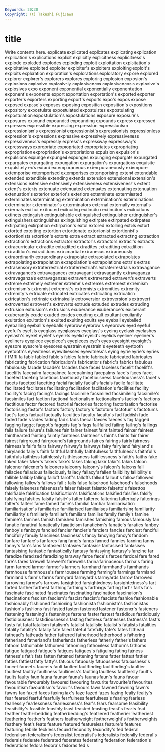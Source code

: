```yaml
---
Keywords: 20230 
Copyright: (C) Takeshi Fujisawa
---
```


# title

Write contents here.
 explicate
explicated explicates explicating explication explication's explications explicit explicitly explicitness explicitness's
explode exploded explodes exploding exploit exploitation exploitation's exploitative exploited exploiter
exploiter's exploiters exploiting exploit's exploits exploration exploration's explorations exploratory explore
explored explorer explorer's explorers explores exploring explosion explosion's explosions explosive
explosively explosiveness explosiveness's explosive's explosives expo exponent exponential exponentially exponentiation
exponent's exponents export exportation exportation's exported exporter exporter's exporters exporting
export's exports expo's expos expose exposed expose's exposes exposing exposition
exposition's expositions expository expostulate expostulated expostulates expostulating expostulation expostulation's expostulations
exposure exposure's exposures expound expounded expounding expounds express expressed expresses
expressible expressing expression expressionism expressionism's expressionist expressionist's expressionists expressionless expression's
expressions expressive expressively expressiveness expressiveness's expressly express's expressway expressway's expressways
expropriate expropriated expropriates expropriating expropriation expropriation's expropriations expulsion expulsion's expulsions
expunge expunged expunges expunging expurgate expurgated expurgates expurgating expurgation expurgation's
expurgations exquisite exquisitely ex's extant extemporaneous extemporaneously extempore extemporise extemporised
extemporises extemporising extend extendable extended extendible extending extends extension extensional
extension's extensions extensive extensively extensiveness extensiveness's extent extent's extents extenuate
extenuated extenuates extenuating extenuation extenuation's exterior exterior's exteriors exterminate exterminated
exterminates exterminating extermination extermination's exterminations exterminator exterminator's exterminators external externally
external's externals extinct extincted extincting extinction extinction's extinctions extincts extinguish
extinguishable extinguished extinguisher extinguisher's extinguishers extinguishes extinguishing extirpate extirpated extirpates
extirpating extirpation extirpation's extol extolled extolling extols extort extorted extorting
extortion extortionate extortionist extortionist's extortionists extortion's extorts extra extract extracted
extracting extraction extraction's extractions extractor extractor's extractors extract's extracts extracurricular
extradite extradited extradites extraditing extradition extradition's extraditions extramarital extraneous extraneously
extraordinarily extraordinary extrapolate extrapolated extrapolates extrapolating extrapolation extrapolation's extrapolations extra's
extras extrasensory extraterrestrial extraterrestrial's extraterrestrials extravagance extravagance's extravagances extravagant extravagantly
extravaganza extravaganza's extravaganzas extravert extraverted extravert's extraverts extreme extremely extremer
extreme's extremes extremest extremism extremism's extremist extremist's extremists extremities extremity
extremity's extricate extricated extricates extricating extrication extrication's extrinsic extrinsically extroversion
extroversion's extrovert extroverted extrovert's extroverts extrude extruded extrudes extruding extrusion
extrusion's extrusions exuberance exuberance's exuberant exuberantly exude exuded exudes exuding
exult exultant exultantly exultation exultation's exulted exulting exults eye eyeball
eyeballed eyeballing eyeball's eyeballs eyebrow eyebrow's eyebrows eyed eyeful eyeful's
eyefuls eyeglass eyeglasses eyeglass's eyeing eyelash eyelashes eyelash's eyelet eyelet's
eyelets eyelid eyelid's eyelids eyeliner eyeliner's eyeliners eyepiece eyepiece's eyepieces
eye's eyes eyesight eyesight's eyesore eyesore's eyesores eyestrain eyestrain's eyeteeth
eyetooth eyetooth's eyewitness eyewitnesses eyewitness's eying eyrie eyrie's eyries f
fMRI fa fable fabled fable's fables fabric fabricate fabricated fabricates
fabricating fabrication fabrication's fabrications fabric's fabrics fabulous fabulously facade facade's
facades face faced faceless facelift facelift's facelifts facepalm facepalmed facepalming
facepalms face's faces facet faceted faceting facetious facetiously facetiousness facetiousness's
facet's facets facetted facetting facial facially facial's facials facile facilitate
facilitated facilitates facilitating facilitation facilitation's facilities facility facility's facing facing's
facings facsimile facsimiled facsimileing facsimile's facsimiles fact faction factional factionalism
factionalism's faction's factions factitious factor factored factorial factories factoring factorisation
factorise factorising factor's factors factory factory's factotum factotum's factotums fact's
facts factual factually faculties faculty faculty's fad faddish fade faded
fade's fades fading fad's fads faecal faeces faeces's fag fagged
fagging faggot faggot's faggots fag's fags fail failed failing failing's
failings fails failure failure's failures fain fainer fainest faint fainted
fainter faintest fainthearted fainting faintly faintness faintness's faint's faints fair
fairer fairest fairground fairground's fairgrounds fairies fairings fairly fairness fairness's
fair's fairs fairway fairway's fairways fairy fairyland fairyland's fairylands fairy's
faith faithful faithfully faithfulness faithfulness's faithful's faithfuls faithless faithlessly faithlessness
faithlessness's faith's faiths fake faked faker faker's fakers fake's fakes
faking fakir fakir's fakirs falcon falconer falconer's falconers falconry falconry's
falcon's falcons fall fallacies fallacious fallaciously fallacy fallacy's fallen fallibility
fallibility's fallible fallibly falling falloff falloff's falloffs fallout fallout's fallow
fallowed fallowing fallow's fallows fall's falls false falsehood falsehood's falsehoods
falsely falseness falseness's falser falsest falsetto falsetto's falsettos falsifiable falsification
falsification's falsifications falsified falsifies falsify falsifying falsities falsity falsity's falter
faltered faltering falteringly falterings falter's falters fame famed fame's familial
familiar familiarisation familiarisation's familiarise familiarised familiarises familiarising familiarity familiarity's familiarly
familiar's familiars families family family's famine famine's famines famish famished
famishes famishing famous famously fan fanatic fanatical fanatically fanaticism fanaticism's
fanatic's fanatics fanboy fanboy's fanboys fancied fancier fancier's fanciers fancies
fanciest fanciful fancifully fancily fanciness fanciness's fancy fancying fancy's fandom
fanfare fanfare's fanfares fang fang's fangs fanned fannies fanning fanny
fanny's fan's fans fantasied fantasies fantasise fantasised fantasises fantasising fantastic
fantastically fantasy fantasying fantasy's fanzine far faradize faradized faradizing faraway
farce farce's farces farcical fare fared fare's fares farewell farewell's
farewells farina farinaceous farina's faring farm farmed farmer farmer's farmers
farmhand farmhand's farmhands farmhouse farmhouse's farmhouses farming farming's farmings farmland
farmland's farm's farms farmyard farmyard's farmyards farrow farrowed farrowing farrow's
farrows farsighted farsightedness farsightedness's fart farted farther farthest farthing farthing's
farthings farting fart's farts fa's fascinate fascinated fascinates fascinating fascination
fascination's fascinations fascism fascism's fascist fascist's fascists fashion fashionable fashionably
fashioned fashioning fashionista fashionista's fashionistas fashion's fashions fast fasted fasten
fastened fastener fastener's fasteners fastening fastening's fastenings fastens faster fastest
fastidious fastidiously fastidiousness fastidiousness's fasting fastness fastnesses fastness's fast's fasts
fat fatal fatalism fatalism's fatalist fatalistic fatalist's fatalists fatalities fatality
fatality's fatally fate fated fateful fatefully fate's fates fathead fathead's
fatheads father fathered fatherhood fatherhood's fathering fatherland fatherland's fatherlands fatherless
fatherly father's fathers fathom fathomable fathomed fathoming fathomless fathom's fathoms
fatigue fatigued fatigue's fatigues fatigues's fatiguing fating fatness fatness's fat's
fats fatten fattened fattening fattens fatter fattest fattier fatties fattiest
fatty fatty's fatuous fatuously fatuousness fatuousness's faucet faucet's faucets fault
faulted faultfinding faultfinding's faultier faultiest faultily faultiness faultiness's faulting faultless
faultlessly fault's faults faulty faun fauna faunae fauna's faunas faun's
fauns favour favourable favourably favoured favouring favourite favourite's favourites favouritism
favouritism's favour's favours fawn fawned fawning fawn's fawns fax faxed
faxes faxing fax's faze fazed fazes fazing fealty fealty's fear
feared fearful fearfully fearfulness fearfulness's fearing fearless fearlessly fearlessness fearlessness's
fear's fears fearsome feasibility feasibility's feasible feasibly feast feasted feasting
feast's feasts feat feather featherbedding featherbedding's feathered featherier featheriest feathering
feather's feathers featherweight featherweight's featherweights feathery feat's feats feature featured
featureless feature's features featuring febrile feckless fecund fecundity fecundity's fed
federal federalism federalism's federalist federalist's federalists federally federal's federals federate
federated federates federating federation federation's federations fedora fedora's fedoras fed's
